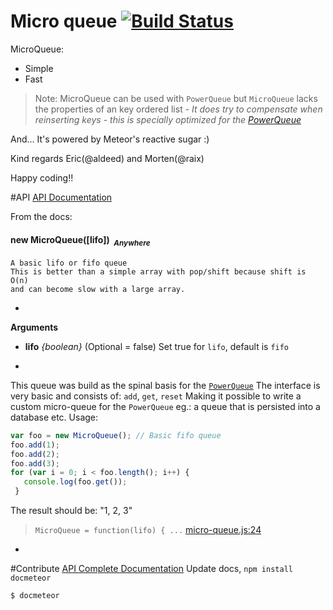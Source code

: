 Micro queue [![Build Status](https://travis-ci.org/CollectionFS/Meteor-micro-queue.png?branch=master)](https://travis-ci.org/CollectionFS/Meteor-micro-queue)
=========

MicroQueue:
* Simple
* Fast

> Note: MicroQueue can be used with `PowerQueue` but `MicroQueue` lacks the
> properties of an key ordered list - *It does try to compensate when reinserting keys - this is specially optimized for the [PowerQueue](https://github.com/CollectionFS/Meteor-power-queue)*

And... It's powered by Meteor's reactive sugar :)

Kind regards Eric(@aldeed) and Morten(@raix)

Happy coding!!

#API
[API Documentation](api.md)

From the docs:
#### <a name="MicroQueue"></a>new MicroQueue([lifo])&nbsp;&nbsp;<sub><i>Anywhere</i></sub> ####
```
A basic lifo or fifo queue
This is better than a simple array with pop/shift because shift is O(n)
and can become slow with a large array.
```
-

__Arguments__

* __lifo__ *{boolean}*    (Optional = false)
Set true for `lifo`, default is `fifo`

-
This queue was build as the spinal basis for the [`PowerQueue`](#PowerQueue)
The interface is very basic and consists of:
`add`, `get`, `reset` Making it possible to write a custom micro-queue for
the `PowerQueue` eg.: a queue that is persisted into a database etc.
Usage:
```js
var foo = new MicroQueue(); // Basic fifo queue
foo.add(1);
foo.add(2);
foo.add(3);
for (var i = 0; i < foo.length(); i++) {
   console.log(foo.get());
 }
```
The result should be: "1, 2, 3"

> ```MicroQueue = function(lifo) { ...``` [micro-queue.js:24](micro-queue.js#L24)

-

#Contribute
[API Complete Documentation](internal.api.md)
Update docs, `npm install docmeteor`
```bash
$ docmeteor
```